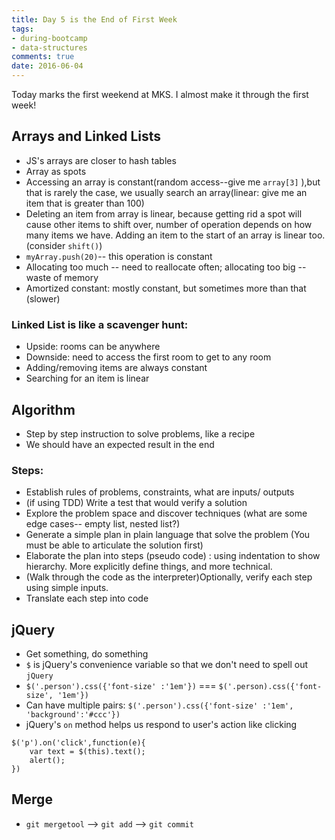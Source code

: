 ```yaml
---
title: Day 5 is the End of First Week 
tags: 
- during-bootcamp
- data-structures
comments: true
date: 2016-06-04
---
```


Today marks the first weekend at MKS.  I almost make it through the first week! 

Arrays and Linked Lists
-----------------------
* JS's arrays are closer to hash tables
* Array as spots 
* Accessing an array is constant(random access--give me `array[3]` ),but that is rarely the case, we usually search an array(linear: give me an item that is greater than 100) 
* Deleting an item from array is linear, because getting rid a spot will cause other items to shift over, number of operation depends on how many items we have. Adding an item to the start of an array is linear too. (consider `shift()`)
* `myArray.push(20)`-- this operation is constant
* Allocating too much -- need to reallocate often; allocating too big -- waste of memory
* Amortized constant: mostly constant, but sometimes more than that (slower)

<h3> Linked List is like a scavenger hunt:</h3>

* Upside: rooms can be anywhere
* Downside: need to access the first room to get to any room
* Adding/removing items are always constant
* Searching for an item is linear


Algorithm
-----------------------

* Step by step instruction to solve problems, like a recipe
* We should have an expected result in the end 

<h3> Steps: </h3> 

-  Establish rules of problems, constraints, what are inputs/ outputs
-  (if using TDD) Write a test that would verify a solution
-  Explore the problem space and discover techniques (what are some edge cases-- empty list, nested list?) 
-  Generate a simple plan in plain language that solve the problem (You must be able to articulate the solution first)
-  Elaborate the plan into steps (pseudo code) : using indentation to show hierarchy.  More explicitly define things, and more technical. 
-  (Walk through the code as the interpreter)Optionally, verify each step using simple inputs. 
-  Translate each step into code


jQuery
-----------------------
* Get something, do something
* `$` is jQuery's convenience variable so that we don't need to spell out `jQuery`
* `$('.person').css({'font-size' :'1em'})` === `$('.person).css({'font-size', '1em'})`
* Can have multiple pairs: `$('.person').css({'font-size' :'1em', 'background':'#ccc'})`
* jQuery's `on` method helps us respond to user's action like clicking 

```
$('p').on('click',function(e){
	var text = $(this).text();
	alert();
})
```

Merge
-------------------------
* `git mergetool` --> `git add` --> `git commit`